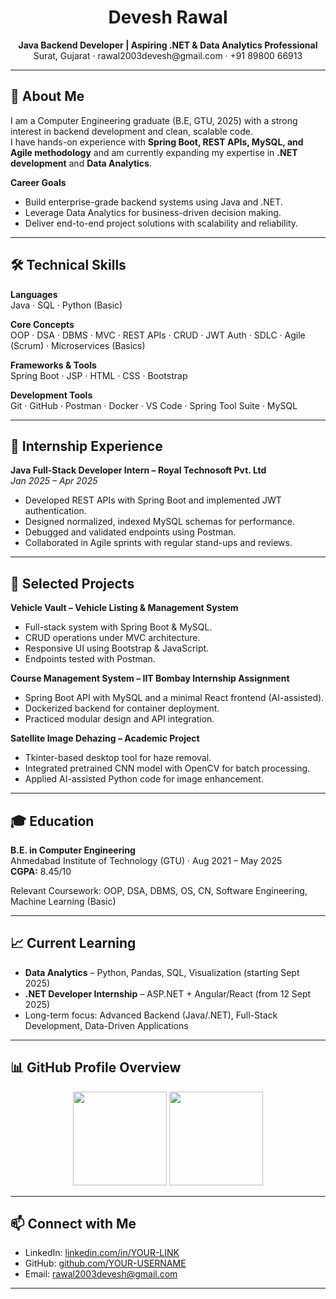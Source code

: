 <h1 align="center">Devesh Rawal</h1>
<p align="center">
  <b>Java Backend Developer | Aspiring .NET & Data Analytics Professional</b><br>
  Surat, Gujarat · rawal2003devesh@gmail.com · +91 89800 66913
</p>

---

## 📌 About Me  

I am a Computer Engineering graduate (B.E, GTU, 2025) with a strong interest in backend development and clean, scalable code.  
I have hands-on experience with **Spring Boot, REST APIs, MySQL, and Agile methodology** and am currently expanding my expertise in **.NET development** and **Data Analytics**.  

**Career Goals**  
- Build enterprise-grade backend systems using Java and .NET.  
- Leverage Data Analytics for business-driven decision making.  
- Deliver end-to-end project solutions with scalability and reliability.  

---

## 🛠 Technical Skills  

**Languages**  
Java · SQL · Python (Basic)  

**Core Concepts**  
OOP · DSA · DBMS · MVC · REST APIs · CRUD · JWT Auth · SDLC · Agile (Scrum) · Microservices (Basics)  

**Frameworks & Tools**  
Spring Boot · JSP · HTML · CSS · Bootstrap  

**Development Tools**  
Git · GitHub · Postman · Docker · VS Code · Spring Tool Suite · MySQL  

---

## 💼 Internship Experience  

**Java Full-Stack Developer Intern – Royal Technosoft Pvt. Ltd**  
*Jan 2025 – Apr 2025*  
- Developed REST APIs with Spring Boot and implemented JWT authentication.  
- Designed normalized, indexed MySQL schemas for performance.  
- Debugged and validated endpoints using Postman.  
- Collaborated in Agile sprints with regular stand-ups and reviews.  

---

## 📂 Selected Projects  

**Vehicle Vault – Vehicle Listing & Management System**  
- Full-stack system with Spring Boot & MySQL.  
- CRUD operations under MVC architecture.  
- Responsive UI using Bootstrap & JavaScript.  
- Endpoints tested with Postman.  

**Course Management System – IIT Bombay Internship Assignment**  
- Spring Boot API with MySQL and a minimal React frontend (AI-assisted).  
- Dockerized backend for container deployment.  
- Practiced modular design and API integration.  

**Satellite Image Dehazing – Academic Project**  
- Tkinter-based desktop tool for haze removal.  
- Integrated pretrained CNN model with OpenCV for batch processing.  
- Applied AI-assisted Python code for image enhancement.  

---

## 🎓 Education  

**B.E. in Computer Engineering**  
Ahmedabad Institute of Technology (GTU) · Aug 2021 – May 2025  
**CGPA:** 8.45/10  

Relevant Coursework: OOP, DSA, DBMS, OS, CN, Software Engineering, Machine Learning (Basic)  

---

## 📈 Current Learning  

- **Data Analytics** – Python, Pandas, SQL, Visualization (starting Sept 2025)  
- **.NET Developer Internship** – ASP.NET + Angular/React (from 12 Sept 2025)  
- Long-term focus: Advanced Backend (Java/.NET), Full-Stack Development, Data-Driven Applications  

---

## 📊 GitHub Profile Overview  

<p align="center">
  <img src="https://github-readme-stats.vercel.app/api?username=rawaldevesh&show_icons=true&theme=default&hide_border=true" height="150" />
  <img src="https://github-readme-stats.vercel.app/api/top-langs/?username=rawaldevesh&layout=compact&theme=default&hide_border=true" height="150" />
</p>

---

## 📫 Connect with Me  

- LinkedIn: [linkedin.com/in/YOUR-LINK](https://www.linkedin.com/in/YOUR-LINK)  
- GitHub: [github.com/YOUR-USERNAME](https://github.com/YOUR-USERNAME)  
- Email: rawal2003devesh@gmail.com  

---
